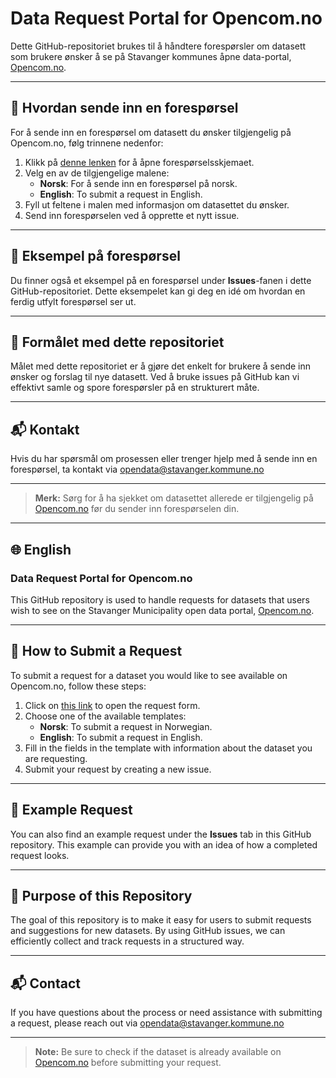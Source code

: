 # Data Request Portal for Opencom.no

Dette GitHub-repositoriet brukes til å håndtere forespørsler om datasett som brukere ønsker å se på Stavanger kommunes åpne data-portal, [Opencom.no](https://opencom.no).

---

## 📌 Hvordan sende inn en forespørsel

For å sende inn en forespørsel om datasett du ønsker tilgjengelig på Opencom.no, følg trinnene nedenfor:

1. Klikk på [denne lenken](https://github.com/Essivoft/OpenDataRequestOpencom/issues/new/choose) for å åpne forespørselsskjemaet.
2. Velg en av de tilgjengelige malene:
   - **Norsk**: For å sende inn en forespørsel på norsk.
   - **English**: To submit a request in English.
3. Fyll ut feltene i malen med informasjon om datasettet du ønsker.
4. Send inn forespørselen ved å opprette et nytt issue.

---

## 📖 Eksempel på forespørsel

Du finner også et eksempel på en forespørsel under **Issues**-fanen i dette GitHub-repositoriet. Dette eksempelet kan gi deg en idé om hvordan en ferdig utfylt forespørsel ser ut.

---

## 🎯 Formålet med dette repositoriet

Målet med dette repositoriet er å gjøre det enkelt for brukere å sende inn ønsker og forslag til nye datasett. Ved å bruke issues på GitHub kan vi effektivt samle og spore forespørsler på en strukturert måte.

---

## 📬 Kontakt

Hvis du har spørsmål om prosessen eller trenger hjelp med å sende inn en forespørsel, ta kontakt via [opendata@stavanger.kommune.no](mailto:opendata@stavanger.kommune.no)

---

> **Merk:** Sørg for å ha sjekket om datasettet allerede er tilgjengelig på [Opencom.no](https://opencom.no) før du sender inn forespørselen din.

---

## 🌐 English

### Data Request Portal for Opencom.no

This GitHub repository is used to handle requests for datasets that users wish to see on the Stavanger Municipality open data portal, [Opencom.no](https://opencom.no).

---

## 📌 How to Submit a Request

To submit a request for a dataset you would like to see available on Opencom.no, follow these steps:

1. Click on [this link](https://github.com/Essivoft/OpenDataRequestOpencom/issues/new/choose) to open the request form.
2. Choose one of the available templates:
   - **Norsk**: To submit a request in Norwegian.
   - **English**: To submit a request in English.
3. Fill in the fields in the template with information about the dataset you are requesting.
4. Submit your request by creating a new issue.

---

## 📖 Example Request

You can also find an example request under the **Issues** tab in this GitHub repository. This example can provide you with an idea of how a completed request looks.

---

## 🎯 Purpose of this Repository

The goal of this repository is to make it easy for users to submit requests and suggestions for new datasets. By using GitHub issues, we can efficiently collect and track requests in a structured way.

---

## 📬 Contact

If you have questions about the process or need assistance with submitting a request, please reach out via [opendata@stavanger.kommune.no](mailto:opendata@stavanger.kommune.no)

---

> **Note:** Be sure to check if the dataset is already available on [Opencom.no](https://opencom.no) before submitting your request.
